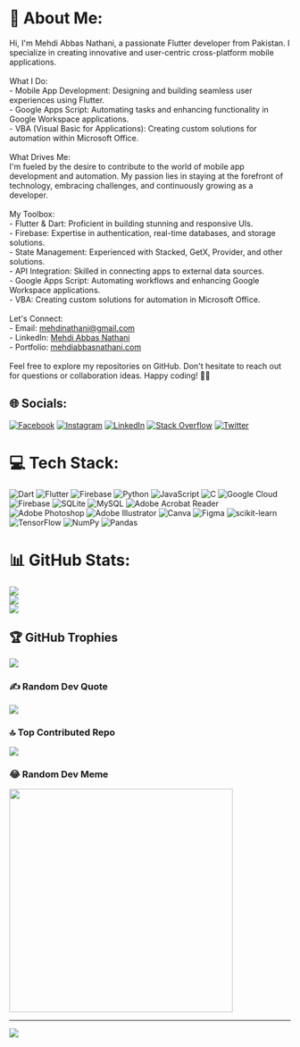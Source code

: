 # 💫 About Me:
Hi, I'm Mehdi Abbas Nathani, a passionate Flutter developer from Pakistan. I specialize in creating innovative and user-centric cross-platform mobile applications.<br><br>What I Do:<br>- Mobile App Development: Designing and building seamless user experiences using Flutter.<br>- Google Apps Script: Automating tasks and enhancing functionality in Google Workspace applications.<br>- VBA (Visual Basic for Applications): Creating custom solutions for automation within Microsoft Office.<br><br>What Drives Me:<br>I'm fueled by the desire to contribute to the world of mobile app development and automation. My passion lies in staying at the forefront of technology, embracing challenges, and continuously growing as a developer.<br><br>My Toolbox:<br>- Flutter & Dart: Proficient in building stunning and responsive UIs.<br>- Firebase: Expertise in authentication, real-time databases, and storage solutions.<br>- State Management: Experienced with Stacked, GetX, Provider, and other solutions.<br>- API Integration: Skilled in connecting apps to external data sources.<br>- Google Apps Script: Automating workflows and enhancing Google Workspace applications.<br>- VBA: Creating custom solutions for automation in Microsoft Office.<br><br>Let's Connect:<br>- Email: mehdinathani@gmail.com<br>- LinkedIn: [Mehdi Abbas Nathani](https://www.linkedin.com/in/mehdiabbasnathani/)<br>- Portfolio: [mehdiabbasnathani.com](https://www.mehdiabbasnathani.com/)<br><br>Feel free to explore my repositories on GitHub. Don't hesitate to reach out for questions or collaboration ideas. Happy coding! 👨‍💻<br>


## 🌐 Socials:
[![Facebook](https://img.shields.io/badge/Facebook-%231877F2.svg?logo=Facebook&logoColor=white)](https://facebook.com/mehdinathani) [![Instagram](https://img.shields.io/badge/Instagram-%23E4405F.svg?logo=Instagram&logoColor=white)](https://instagram.com/mehdinathani) [![LinkedIn](https://img.shields.io/badge/LinkedIn-%230077B5.svg?logo=linkedin&logoColor=white)](https://linkedin.com/in/mehdinathani) [![Stack Overflow](https://img.shields.io/badge/-Stackoverflow-FE7A16?logo=stack-overflow&logoColor=white)](https://stackoverflow.com/users/14418455) [![Twitter](https://img.shields.io/badge/Twitter-%231DA1F2.svg?logo=Twitter&logoColor=white)](https://twitter.com/mehdinathani) 

# 💻 Tech Stack:
![Dart](https://img.shields.io/badge/dart-%230175C2.svg?style=for-the-badge&logo=dart&logoColor=white) ![Flutter](https://img.shields.io/badge/Flutter-%2302569B.svg?style=for-the-badge&logo=Flutter&logoColor=white) ![Firebase](https://img.shields.io/badge/Firebase-039BE5?style=for-the-badge&logo=Firebase&logoColor=white) ![Python](https://img.shields.io/badge/python-3670A0?style=for-the-badge&logo=python&logoColor=ffdd54) ![JavaScript](https://img.shields.io/badge/javascript-%23323330.svg?style=for-the-badge&logo=javascript&logoColor=%23F7DF1E) ![C](https://img.shields.io/badge/c-%2300599C.svg?style=for-the-badge&logo=c&logoColor=white) ![Google Cloud](https://img.shields.io/badge/GoogleCloud-%234285F4.svg?style=for-the-badge&logo=google-cloud&logoColor=white) ![Firebase](https://img.shields.io/badge/firebase-%23039BE5.svg?style=for-the-badge&logo=firebase) ![SQLite](https://img.shields.io/badge/sqlite-%2307405e.svg?style=for-the-badge&logo=sqlite&logoColor=white) ![MySQL](https://img.shields.io/badge/mysql-%2300000f.svg?style=for-the-badge&logo=mysql&logoColor=white) ![Adobe Acrobat Reader](https://img.shields.io/badge/Adobe%20Acrobat%20Reader-EC1C24.svg?style=for-the-badge&logo=Adobe%20Acrobat%20Reader&logoColor=white) ![Adobe Photoshop](https://img.shields.io/badge/adobe%20photoshop-%2331A8FF.svg?style=for-the-badge&logo=adobe%20photoshop&logoColor=white) ![Adobe Illustrator](https://img.shields.io/badge/adobe%20illustrator-%23FF9A00.svg?style=for-the-badge&logo=adobe%20illustrator&logoColor=white) ![Canva](https://img.shields.io/badge/Canva-%2300C4CC.svg?style=for-the-badge&logo=Canva&logoColor=white) ![Figma](https://img.shields.io/badge/figma-%23F24E1E.svg?style=for-the-badge&logo=figma&logoColor=white) ![scikit-learn](https://img.shields.io/badge/scikit--learn-%23F7931E.svg?style=for-the-badge&logo=scikit-learn&logoColor=white) ![TensorFlow](https://img.shields.io/badge/TensorFlow-%23FF6F00.svg?style=for-the-badge&logo=TensorFlow&logoColor=white) ![NumPy](https://img.shields.io/badge/numpy-%23013243.svg?style=for-the-badge&logo=numpy&logoColor=white) ![Pandas](https://img.shields.io/badge/pandas-%23150458.svg?style=for-the-badge&logo=pandas&logoColor=white)
# 📊 GitHub Stats:
![](https://github-readme-stats.vercel.app/api?username=mehdinathani&theme=dark&hide_border=false&include_all_commits=false&count_private=false)<br/>
![](https://github-readme-streak-stats.herokuapp.com/?user=mehdinathani&theme=dark&hide_border=false)<br/>
![](https://github-readme-stats.vercel.app/api/top-langs/?username=mehdinathani&theme=dark&hide_border=false&include_all_commits=false&count_private=false&layout=compact)

## 🏆 GitHub Trophies
![](https://github-profile-trophy.vercel.app/?username=mehdinathani&theme=radical&no-frame=false&no-bg=false&margin-w=4)

### ✍️ Random Dev Quote
![](https://quotes-github-readme.vercel.app/api?type=horizontal&theme=radical)

### 🔝 Top Contributed Repo
![](https://github-contributor-stats.vercel.app/api?username=mehdinathani&limit=5&theme=dark&combine_all_yearly_contributions=true)

### 😂 Random Dev Meme
<img src='https://randommeme-five.vercel.app/' style="height: 400px;"/>

---
[![](https://visitcount.itsvg.in/api?id=mehdinathani&icon=0&color=0)](https://visitcount.itsvg.in)

<!-- Proudly created with GPRM ( https://gprm.itsvg.in ) -->
